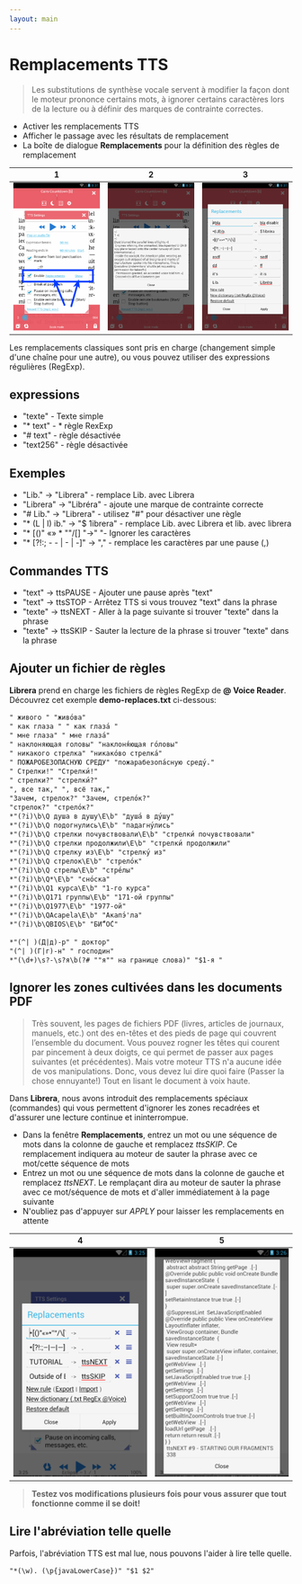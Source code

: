 ```yaml
---
layout: main
---
```


# Remplacements TTS

> Les substitutions de synthèse vocale servent à modifier la façon dont le moteur prononce certains mots, à ignorer certains caractères lors de la lecture ou à définir des marques de contrainte correctes.

* Activer les remplacements TTS
* Afficher le passage avec les résultats de remplacement
* La boîte de dialogue **Remplacements** pour la définition des règles de remplacement

|1|2|3|
|-|-|-|
|![](1.png)|![](2.png)|![](3.png)|

Les remplacements classiques sont pris en charge (changement simple d'une chaîne pour une autre), ou vous pouvez utiliser des expressions régulières (RegExp).

## expressions

* &quot;texte&quot; - Texte simple
* &quot;* text&quot; - * règle RexExp
* &quot;# text&quot; - règle désactivée
* &quot;text256&quot; - règle désactivée

## Exemples

* &quot;Lib.&quot; -&gt; &quot;Librera&quot; - remplace Lib. avec Librera
* &quot;Librera&quot; -&gt; &quot;Libréra&quot; - ajoute une marque de contrainte correcte
* &quot;# Lib.&quot; -&gt; &quot;Librera&quot; - utilisez &quot;#&quot; pour désactiver une règle
* &quot;* (L | l) ib.&quot; -&gt; &quot;$ 1ibrera&quot; - remplace Lib. avec Librera et lib. avec librera
* &quot;* [()&quot; «» * &quot;&quot;/[] &quot;-&gt;&quot; &quot;- Ignorer les caractères
* &quot;* [?!:; - - | - | -]&quot; -&gt; &quot;,&quot; - remplace les caractères par une pause (,)

## Commandes TTS

* &quot;text&quot; -&gt; ttsPAUSE - Ajouter une pause après &quot;text&quot;
* &quot;text&quot; -&gt; ttsSTOP - Arrêtez TTS si vous trouvez &quot;text&quot; dans la phrase
* &quot;texte&quot; -&gt; ttsNEXT - Aller à la page suivante si trouver &quot;texte&quot; dans la phrase
* &quot;texte&quot; -&gt; ttsSKIP - Sauter la lecture de la phrase si trouver &quot;texte&quot; dans la phrase

## Ajouter un fichier de règles

**Librera** prend en charge les fichiers de règles RegExp de **@ Voice Reader**.
Découvrez cet exemple **demo-replaces.txt** ci-dessous:

```
" живого " "живо́ва"
" как глаза " " как глаза́ "
" мне глаза" " мне глаза́"
" наклоняющая головы" "наклоня́ющая го́ловы"
" никакого стрелка" "никако́во стрелка́"
" ПОЖАРОБЕЗОПАСНУЮ СРЕДУ" "пожарабезопа́сную среду́."
" Стрелки!" "Стрелки́!"
" стрелки?" "стрелки́?"
", все так," ", всё так,"
"Зачем, стрелок?" "Зачем, стрело́к?"
"стрелок?" "стрело́к?"
*"(?i)\b\Q душа в душу\E\b" "душа́ в ду́шу"
*"(?i)\b\Q подогнулись\E\b" "падагну́лись"
*"(?i)\b\Q стрелки почувствовали\E\b" "стрелки́ почувствовали"
*"(?i)\b\Q стрелки продолжили\E\b" "стрелки́ продолжили"
*"(?i)\b\Q стрелку из\E\b" "стрелку́ из"
*"(?i)\b\Q стрелок\E\b" "стрело́к"
*"(?i)\b\Q стрелы\E\b" "стре́лы"
*"(?i)\b\Q*\E\b" "сно́ска"
*"(?i)\b\Q1 курса\E\b" "1-го курса"
*"(?i)\b\Q171 группы\E\b" "171-ой группы"
*"(?i)\b\Q1977\E\b" "1977-ой"
*"(?i)\b\QAcapela\E\b" "Акапэ́'ла"
*"(?i)\b\QBIOS\E\b" "БИ́“О́С"

*"(^| )(Д|д)-р" " доктор"
"(^| )(Г|г)-н" " господин"
*"(\d+)\s?-\s?я\b(?# ""я"" на границе слова)" "$1-я "
```
## Ignorer les zones cultivées dans les documents PDF
> Très souvent, les pages de fichiers PDF (livres, articles de journaux, manuels, etc.) ont des en-têtes et des pieds de page qui couvrent l’ensemble du document. Vous pouvez rogner les têtes qui courent par pincement à deux doigts, ce qui permet de passer aux pages suivantes (et précédentes). Mais votre moteur TTS n'a aucune idée de vos manipulations. Donc, vous devez lui dire quoi faire (Passer la chose ennuyante!) Tout en lisant le document à voix haute.

Dans **Librera**, nous avons introduit des remplacements spéciaux (commandes) qui vous permettent d'ignorer les zones recadrées et d'assurer une lecture continue et ininterrompue.
* Dans la fenêtre **Remplacements**, entrez un mot ou une séquence de mots dans la colonne de gauche et remplacez _ttsSKIP_. Ce remplacement indiquera au moteur de sauter la phrase avec ce mot/cette séquence de mots
* Entrez un mot ou une séquence de mots dans la colonne de gauche et remplacez _ttsNEXT_. Le remplaçant dira au moteur de sauter la phrase avec ce mot/séquence de mots et d'aller immédiatement à la page suivante
* N'oubliez pas d'appuyer sur _APPLY_ pour laisser les remplacements en attente

|4|5|
|-|-|
|![](4.png)|![](5.png)|

> **Testez vos modifications plusieurs fois pour vous assurer que tout fonctionne comme il se doit!**

## Lire l'abréviation telle quelle

Parfois, l'abréviation TTS est mal lue, nous pouvons l'aider à lire telle quelle.
```
"*(\w). (\p{javaLowerCase})" "$1 $2"
```
